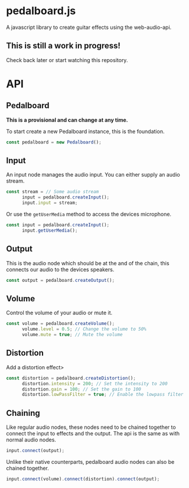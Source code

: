 # pedalboard.js
A javascript library to create guitar effects using the web-audio-api.

## This is still a work in progress!
Check back later or start watching this repository.

# API
## Pedalboard
**This is a provisional and can change at any time.**

To start create a new Pedalboard instance, this is the foundation.

```javascript
const pedalboard = new Pedalboard();
```

## Input
An input node manages the audio input.
You can either supply an audio stream.

```javascript
const stream = // Some audio stream
      input = pedalboard.createInput();
      input.input = stream;

```

Or use the `getUserMedia` method to access the devices microphone.

```javascript
const input = pedalboard.createInput();
      input.getUserMedia();

```

## Output
This is the audio node which should be at the and of the chain, this connects our audio to the devices speakers.

```javascript
const output = pedalboard.createOutput();
```

## Volume
Control the volume of your audio or mute it.

```javascript
const volume = pedalboard.createVolume();
      volume.level = 0.5; // Change the volume to 50%
      volume.mute = true; // Mute the volume
```

## Distortion
Add a distortion effect>

```javascript
const distortion = pedalboard.createDistortion();
      distortion.intensity = 200; // Set the intensity to 200
      distortion.gain = 100; // Set the gain to 100
      distortion.lowPassFilter = true; // Enable the lowpass filter
```

## Chaining
Like regular audio nodes, these nodes need to be chained together to connect the input to effects and the output.
The api is the same as with normal audio nodes.

```javascript
input.connect(output);
```

Unlike their native counterparts, pedalboard audio nodes can also be chained together.

```javascript
input.connect(volume).connect(distortion).connect(output);
```
